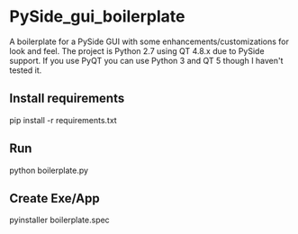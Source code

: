 # PySide_gui_boilerplate
A boilerplate for a PySide GUI with some enhancements/customizations for look and feel.  The project is Python 2.7 using QT 4.8.x due to PySide support.  If you use PyQT you can use Python 3 and QT 5 though I haven't tested it.


## Install requirements
pip install -r requirements.txt

## Run
python boilerplate.py

## Create Exe/App
pyinstaller boilerplate.spec